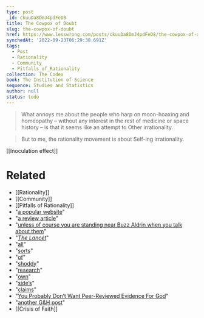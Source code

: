 ```yaml
---
type: post
_id: ckuuDa8DmJ4pdFeD8
title: The Cowpox of Doubt
slug: the-cowpox-of-doubt
href: https://www.lesswrong.com/posts/ckuuDa8DmJ4pdFeD8/the-cowpox-of-doubt
synchedAt: '2022-09-23T06:29:38.691Z'
tags:
  - Post
  - Rationality
  - Community
  - Pitfalls_of_Rationality
collection: The Codex
book: The Institution of Science
sequence: Studies and Statistics
author: null
status: todo
---
```


> What annoys me about the people who harp on moon-hoaxing and homeopathy – without any interest in the rest of medicine or space history – is that it seems like an attempt to Other irrationality.

> But to me, the rationality movement is about Self-ing irrationality.

[[Inoculation effect]]

# Related

- [[Rationality]]
- [[Community]]
- [[Pitfalls of Rationality]]
- "[a popular website](http://whatstheharm.net/homeopathy.html)"
- "[a review article](http://onlinelibrary.wiley.com/doi/10.1111/ijcp.12026/full)"
- "[unless of course you are standing near Buzz Aldrin when you talk about them](http://news.bbc.co.uk/2/hi/americas/2272321.stm)"
- "[*The Lancet*](http://www.ncbi.nlm.nih.gov/pubmed/9310601)"
- "[all](http://slatestarcodex.com/2013/06/03/hasta-la-victorians-siempre/)"
- "[sorts](http://slatestarcodex.com/2014/03/25/e-cig-study-much-smoke-little-light/)"
- "[of](http://slatestarcodex.com/2013/05/22/the-wisdom-of-the-ancients/)"
- "[shoddy](http://slatestarcodex.com/2013/08/29/fake-euthanasia-statistics/)"
- "[research](http://slatestarcodex.com/2014/01/02/two-dark-side-statistics-papers/)"
- "[own](http://slatestarcodex.com/2013/04/04/lies-damned-lies-and-facebook-part-1-of-%e2%88%9e/)"
- "[side’s](http://slatestarcodex.com/2013/11/08/lies-damned-lies-and-facebook-part-4-of-%e2%88%9e/)"
- "[claims](http://slatestarcodex.com/2014/02/17/lies-damned-lies-and-social-media-part-5-of-%e2%88%9e/)"
- "[You Probably Don’t Want Peer-Reviewed Evidence For God](http://freethoughtblogs.com/gruntled/2014/04/13/no-you-probably-dont-want-peer-reviewed-evidence-for-god/)"
- "[another G&H post](http://freethoughtblogs.com/gruntled/2014/04/12/measles-and-the-inoculation-effect/)"
- [[Crisis of Faith]]